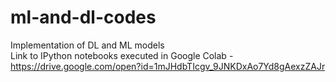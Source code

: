 # ml-and-dl-codes
Implementation of DL and ML models<br/>
Link to IPython notebooks executed in Google Colab - https://drive.google.com/open?id=1mJHdbTIcgv_9JNKDxAo7Yd8gAexzZAJr

